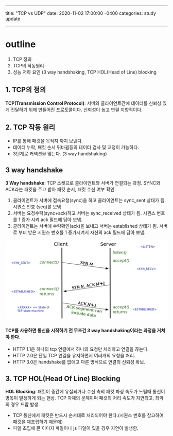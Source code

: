 ---
title: "TCP vs UDP"
date: 2020-11-02 17:00:00 -0400
categories: study update
___

# outline
1. TCP 정의
2. TCP의 작동원리
3. 성능 저하 요인 (3 way handshaking, TCP HOL(Head of Line) blocking


## 1. TCP의 정의
**TCP(Transmission Control Protocol)**: 서버와 클라이언트간에 데이터를 신뢰성 있게 전달하기 위해 만들어진 프로토콜이다. 신뢰성이 높고 연결 지향적이다.

## 2. TCP 작동 원리
* IP를 통해 패킷을 목적지 까지 보낸다.
* 데이터 누락, 패킷 순서 뒤바뀜등의 테이터 검사 및 교정이 가능하다.
* 3단계로 커넥션을 맺는다. (3 way handshaking)

## 3 way handshake
**3 Way handshake**: TCP 소켓으로 클라이언트와 서버가 연결되는 과정. SYNC와 ACK라는 패킷을 주고 받아 패킷 순서, 패킷 수신 여부 확인.

1. 클라이언트가 서버에 접속요청(sync)을 하고 클라이언트는 sync_sent 상태가 됨. 시퀀스 번호 (seq)를 보냄
2. 서버는 요청수락(sync+ack)하고 서버는 sync_received 상태가 됨. 시퀀스 번호를 1 증가 시켜 ack 필드에 담아 보냄.
3. 클라이언트는 서버에 수락확인(ack)을 보내고 서버는 established 상태가 됨. 서버로 부터 받은 시퀀스 번호를 1 증가시켜서 자신의 ack 필드에 담아 보냄.

![Image of handshaking](tcphandshaking.png)

#### TCP를 사용하면 통신을 시작하기 전 무조건 3 way handshaking이라는 과정을 거쳐야 한다.


* HTTP 1.1은 하나의 tcp 연결에서 하나의 요청만 처리하고 연결을 끊는다.
* HTTP 2.0은 단일 TCP 연결을 유지하면서 여러개의 요청을 처리.
* HTTP 3.0은 handshake를 없애고 다른 방식으로 연결의 신뢰성 확보.

## 3. TCP HOL(Head Of Line) Blocking
**HOL Blocking**: 패킷이 중간에 유실되거나 수신 측의 패킷 파싱 속도가 느릴때 통신이 병목이 발생하게 되는 현상. TCP 자체의 문제이며 패킷의 처리 속도가 지연되고, 최악의 경우 드랍 발생.

* TCP 통신에서 패킷은 반드시 순서대로 처리되어야 한다.(시퀀스 번호를 참고하여 패킷을 재조립하기 때문에)
* 파일 초입에 큰 이미지 파일이나 js 파일이 있을 경우 지연이 발생함.
